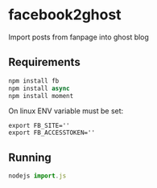 # facebook2ghost

Import posts from fanpage into ghost blog

## Requirements
```javascript
npm install fb
npm install async
npm install moment
```

On linux ENV variable must be set:

```
export FB_SITE=''
export FB_ACCESSTOKEN=''
```

## Running
```javascript
nodejs import.js
```
